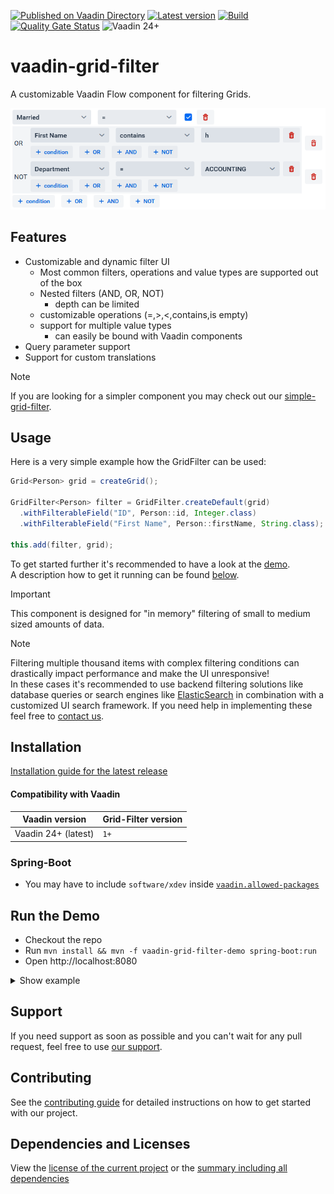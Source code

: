 [![Published on Vaadin Directory](https://img.shields.io/badge/Vaadin%20Directory-published-00b4f0?logo=vaadin)](https://vaadin.com/directory/component/grid-filter-for-vaadin)
[![Latest version](https://img.shields.io/maven-central/v/software.xdev/vaadin-grid-filter?logo=apache%20maven)](https://mvnrepository.com/artifact/software.xdev/vaadin-grid-filter)
[![Build](https://img.shields.io/github/actions/workflow/status/xdev-software/vaadin-grid-filter/check-build.yml?branch=develop)](https://github.com/xdev-software/vaadin-grid-filter/actions/workflows/check-build.yml?query=branch%3Adevelop)
[![Quality Gate Status](https://sonarcloud.io/api/project_badges/measure?project=xdev-software_vaadin-grid-filter&metric=alert_status)](https://sonarcloud.io/dashboard?id=xdev-software_vaadin-grid-filter)
![Vaadin 24+](https://img.shields.io/badge/Vaadin%20Platform/Flow-24+-00b4f0)

# vaadin-grid-filter

A customizable Vaadin Flow component for filtering Grids.

![demo](assets/demo.png)

## Features
* Customizable and dynamic filter UI
  * Most common filters, operations and value types are supported out of the box
  * Nested filters (AND, OR, NOT)
    * depth can be limited
  * customizable operations (=,>,<,contains,is empty)
  * support for multiple value types
    * can easily be bound with Vaadin components
* Query parameter support
* Support for custom translations

> [!NOTE]
> If you are looking for a simpler component you may check out our [simple-grid-filter](https://github.com/xdev-software/vaadin-simple-grid-filter).

## Usage

Here is a very simple example how the GridFilter can be used:
```java
Grid<Person> grid = createGrid();

GridFilter<Person> filter = GridFilter.createDefault(grid)
  .withFilterableField("ID", Person::id, Integer.class)
  .withFilterableField("First Name", Person::firstName, String.class);

this.add(filter, grid);
```

To get started further it's recommended to have a look at the [demo](./vaadin-grid-filter-demo).<br/>
A description how to get it running can be found [below](#run-the-demo).

> [!IMPORTANT]
> This component is designed for "in memory" filtering of small to medium sized amounts of data.

> [!NOTE]
> Filtering multiple thousand items with complex filtering conditions can drastically impact performance and make the UI unresponsive!<br/> In these cases it's recommended to use backend filtering solutions like database queries or search engines like [ElasticSearch](https://en.wikipedia.org/wiki/Elasticsearch) in combination with a customized UI search framework. If you need help in implementing these feel free to [contact us](https://xdev.software/en/services/support).

## Installation
[Installation guide for the latest release](https://github.com/xdev-software/vaadin-grid-filter/releases/latest#Installation)

#### Compatibility with Vaadin

| Vaadin version | Grid-Filter version |
| --- | --- |
| Vaadin 24+ (latest) | ``1+`` |

### Spring-Boot
* You may have to include ``software/xdev`` inside [``vaadin.allowed-packages``](https://vaadin.com/docs/latest/integrations/spring/configuration#configure-the-scanning-of-packages)

## Run the Demo
* Checkout the repo
* Run ``mvn install && mvn -f vaadin-grid-filter-demo spring-boot:run``
* Open http://localhost:8080

<details>
  <summary>Show example</summary>
  
  ![demo](assets/demo.avif)
</details>

## Support
If you need support as soon as possible and you can't wait for any pull request, feel free to use [our support](https://xdev.software/en/services/support).

## Contributing
See the [contributing guide](./CONTRIBUTING.md) for detailed instructions on how to get started with our project.

## Dependencies and Licenses
View the [license of the current project](LICENSE) or the [summary including all dependencies](https://xdev-software.github.io/vaadin-grid-filter/dependencies)

